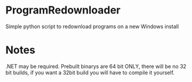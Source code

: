 # ProgramRedownloader
Simple python script to redownload programs on a new Windows install

# Notes
.NET may be required.
Prebuilt binarys are 64 bit ONLY, there will be no 32 bit builds, if you want a 32bit build
you will have to compile it yourself.
